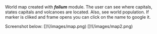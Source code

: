 World map created with ***folium*** module. The user can see where capitals, states capitals and volcanoes are located. Also, see world population. If marker is cliked and frame opens you can click on the name to google it.

Screenshot below:
[]!(/images/map.png)
[]!(/images/map2.png)
